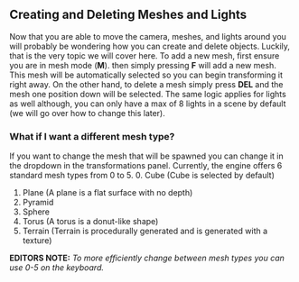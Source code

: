 ## Creating and Deleting Meshes and Lights
Now that you are able to move the camera, meshes, and lights around you will probably be wondering how you can create and delete objects.
Luckily, that is the very topic we will cover here. To add a new mesh, first ensure you are in mesh mode (**M**).
then simply pressing **F** will add a new mesh. This mesh will be automatically selected so you can begin transforming it right away.
On the other hand, to delete a mesh simply press **DEL** and the mesh one position down will be selected.
The same logic applies for lights as well although, you can only have a max of 8 lights in a scene by default (we will go over how to change this later).

### What if I want a different mesh type?
If you want to change the mesh that will be spawned you can change it in the dropdown in the transformations panel.
Currently, the engine offers 6 standard mesh types from 0 to 5.
0. Cube (Cube is selected by default)
1. Plane (A plane is a flat surface with no depth)
2. Pyramid
3. Sphere
4. Torus (A torus is a donut-like shape)
5. Terrain (Terrain is procedurally generated and is generated with a texture)

**EDITORS NOTE:** _To more efficiently change between mesh types you can use 0-5 on the keyboard._

